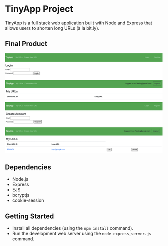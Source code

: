 # TinyApp Project

TinyApp is a full stack web application built with Node and Express that allows users to shorten long URLs (à la bit.ly).

## Final Product

!["Screenshot of login page"](https://github.com/SomarGuy/tinyapp/blob/main/docs/login.png?raw=true)
!["Screenshot of myURLS page"](https://github.com/SomarGuy/tinyapp/blob/main/docs/myURLS.png?raw=true)
!["Screenshot of register page"](https://github.com/SomarGuy/tinyapp/blob/main/docs/register.png?raw=true)
!["Screenshot of shortURL page"](https://github.com/SomarGuy/tinyapp/blob/main/docs/shortURL.png?raw=true)

## Dependencies

- Node.js
- Express
- EJS
- bcryptjs
- cookie-session

## Getting Started

- Install all dependencies (using the `npm install` command).
- Run the development web server using the `node express_server.js` command.